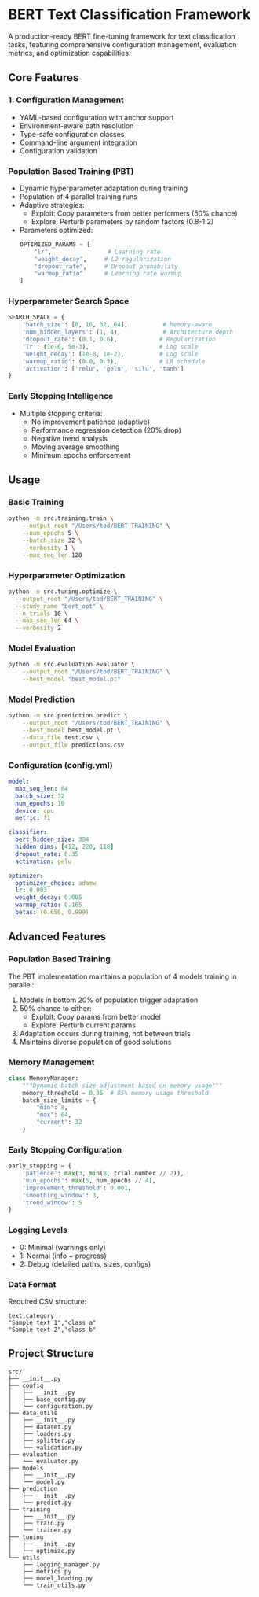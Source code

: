 # BERT Text Classification Framework

A production-ready BERT fine-tuning framework for text classification tasks, featuring comprehensive configuration management, evaluation metrics, and optimization capabilities.

## Core Features

### 1. Configuration Management
- YAML-based configuration with anchor support
- Environment-aware path resolution
- Type-safe configuration classes
- Command-line argument integration
- Configuration validation

### Population Based Training (PBT)
- Dynamic hyperparameter adaptation during training
- Population of 4 parallel training runs 
- Adaptive strategies:
  - Exploit: Copy parameters from better performers (50% chance)
  - Explore: Perturb parameters by random factors (0.8-1.2)
- Parameters optimized:
  ```python
  OPTIMIZED_PARAMS = [
      "lr",                # Learning rate
      "weight_decay",     # L2 regularization
      "dropout_rate",     # Dropout probability
      "warmup_ratio"      # Learning rate warmup
  ]
  ```

### Hyperparameter Search Space
```python
SEARCH_SPACE = {
    'batch_size': [8, 16, 32, 64],          # Memory-aware
    'num_hidden_layers': (1, 4),            # Architecture depth
    'dropout_rate': (0.1, 0.6),            # Regularization
    'lr': (1e-6, 5e-3),                    # Log scale
    'weight_decay': (1e-8, 1e-2),          # Log scale
    'warmup_ratio': (0.0, 0.3),            # LR schedule
    'activation': ['relu', 'gelu', 'silu', 'tanh']
}
```

### Early Stopping Intelligence
- Multiple stopping criteria:
  - No improvement patience (adaptive)
  - Performance regression detection (20% drop)
  - Negative trend analysis
  - Moving average smoothing
  - Minimum epochs enforcement

## Usage

### Basic Training
```bash
python -m src.training.train \
    --output_root "/Users/tod/BERT_TRAINING" \
    --num_epochs 5 \
    --batch_size 32 \
    --verbosity 1 \
    --max_seq_len 128
```

### Hyperparameter Optimization
```bash
python -m src.tuning.optimize \
  --output_root "/Users/tod/BERT_TRAINING" \
  --study_name "bert_opt" \
  --n_trials 10 \
  --max_seq_len 64 \
  --verbosity 2
```
### Model Evaluation
```bash
python -m src.evaluation.evaluator \
    --output_root "/Users/tod/BERT_TRAINING" \
    --best_model "best_model.pt"
```

### Model Prediction
```bash
python -m src.prediction.predict \
    --output_root "/Users/tod/BERT_TRAINING" \
    --best_model best_model.pt \
    --data_file test.csv \
    --output_file predictions.csv
```
### Configuration (config.yml)
```yaml
model:
  max_seq_len: 64
  batch_size: 32
  num_epochs: 10
  device: cpu
  metric: f1

classifier:
  bert_hidden_size: 384
  hidden_dims: [412, 220, 118]
  dropout_rate: 0.35
  activation: gelu

optimizer:
  optimizer_choice: adamw
  lr: 0.003
  weight_decay: 0.005
  warmup_ratio: 0.165
  betas: (0.656, 0.999)
```

## Advanced Features

### Population Based Training
The PBT implementation maintains a population of 4 models training in parallel:
1. Models in bottom 20% of population trigger adaptation
2. 50% chance to either:
   - Exploit: Copy params from better model
   - Explore: Perturb current params
3. Adaptation occurs during training, not between trials
4. Maintains diverse population of good solutions

### Memory Management
```python
class MemoryManager:
    """Dynamic batch size adjustment based on memory usage"""
    memory_threshold = 0.85  # 85% memory usage threshold
    batch_size_limits = {
        "min": 8,
        "max": 64,
        "current": 32
    }
```

### Early Stopping Configuration
```python
early_stopping = {
    'patience': max(3, min(8, trial.number // 2)),
    'min_epochs': max(5, num_epochs // 4),
    'improvement_threshold': 0.001,
    'smoothing_window': 3,
    'trend_window': 5
}
```

### Logging Levels
- 0: Minimal (warnings only)
- 1: Normal (info + progress)
- 2: Debug (detailed paths, sizes, configs)

### Data Format
Required CSV structure:
```csv
text,category
"Sample text 1","class_a"
"Sample text 2","class_b"
```

## Project Structure
```
src/
├── __init__.py
├── config
│   ├── __init__.py
│   ├── base_config.py
│   └── configuration.py
├── data_utils
│   ├── __init__.py
│   ├── dataset.py
│   ├── loaders.py
│   ├── splitter.py
│   └── validation.py
├── evaluation
│   └── evaluator.py
├── models
│   ├── __init__.py
│   └── model.py
├── prediction
│   ├── __init__.py
│   └── predict.py
├── training
│   ├── __init__.py
│   ├── train.py
│   └── trainer.py
├── tuning
│   ├── __init__.py
│   └── optimize.py
└── utils
    ├── logging_manager.py
    ├── metrics.py
    ├── model_loading.py
    └── train_utils.py
```
